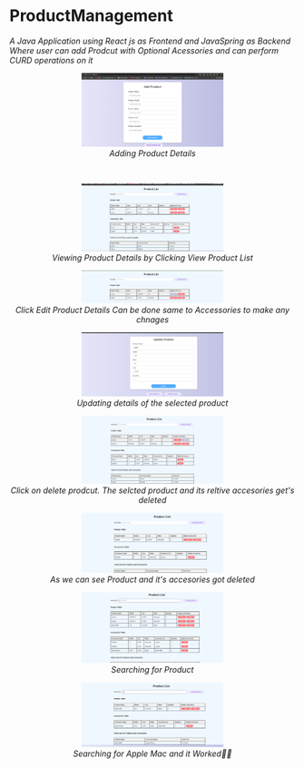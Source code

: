 # ProductManagement
*A Java Application using React js as Frontend and JavaSpring as Backend Where user can add Prodcut with Optional Acessories and can perform CURD operations on it*


<p align="center">
  <img src="https://github.com/aqibmohammed/ProductManagemnet/blob/main/Adding%20Product.png" alt="Adding Product Details " width="250">
  <br>
    <em>Adding Product Details</em>
</p>
<br/>
<p align="center">
    <img src="https://github.com/aqibmohammed/ProductManagemnet/blob/main/Product%20List.png" alt="Viewing Product Details" width="250">
  <br>
    <em>Viewing Product Details by Clicking View Product List</em>
</p>

<p align="center">
    <img src="https://github.com/aqibmohammed/ProductManagemnet/blob/main/Clicking%20Edit.png" alt="Edit Details" width="250">
  <br>
    <em>Click Edit Product Details Can be done same to Accessories to make any chnages</em>
</p>
<p align="center">
    <img src="https://github.com/aqibmohammed/ProductManagemnet/blob/main/Update%20Product.png" alt="Updating Details" width="250">
  <br>
    <em>Updating details of the selected product</em>
</p>
<p align="center">
    <img src="https://github.com/aqibmohammed/ProductManagemnet/blob/main/Clicking%20Delete.png" alt="click Delete Product" width="250">
  <br>
    <em>Click on delete prodcut. The selcted product and its reltive accesories get's deleted </em>
</p>
<p align="center">
    <img src="https://github.com/aqibmohammed/ProductManagemnet/blob/main/Prodcut%20and%20it's%20Accessories%20get's%20Deleted.png" alt="Prodcut and accesories gets deleted" width="250">
  <br>
    <em>As we can see Product and it's accesories got deleted</em>
</p>

<p align="center">
    <img src="https://github.com/aqibmohammed/ProductManagemnet/blob/main/Searching%20Product.png" alt="Searching for Product" width="250">
  <br>
    <em>Searching for Product</em>
</p>

<p align="center">
    <img src="https://github.com/aqibmohammed/ProductManagemnet/blob/main/Searching%20Worked.png" alt="Searching Worked" width="250">
  <br>
    <em>Searching for Apple Mac and it Worked👍🏼</em>
</p>
<!-- <figure class="image" align="center">
  <figcaption>Win Condition</figcaption>
</figure> -->
<!-- <img src="https://github.com/aqibmohammed/Tic-Tac-Toe_java/blob/main/Screenshot%202023-09-19%20232806.png" alt=wins width="250"> -->


